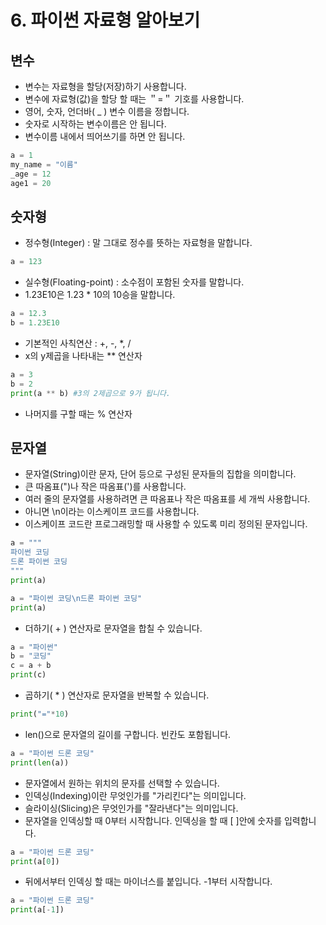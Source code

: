 # 6. 파이썬 자료형 알아보기
## 변수
* 변수는 자료형을 할당(저장)하기 사용합니다.
* 변수에 자료형(값)을 할당 할 때는 ＂=＂ 기호를 사용합니다.
* 영어, 숫자, 언더바( _ ) 변수 이름을 정합니다.
* 숫자로 시작하는 변수이름은 안 됩니다.
* 변수이름 내에서 띄어쓰기를 하면 안 됩니다.
```python
a = 1
my_name = "이름"
_age = 12
age1 = 20
```

## 숫자형
* 정수형(Integer) : 말 그대로 정수를 뜻하는 자료형을 말합니다.
```python
a = 123
```
* 실수형(Floating-point) : 소수점이 포함된 숫자를 말합니다.
* 1.23E10은 1.23 * 10의 10승을 말합니다.
```python
a = 12.3
b = 1.23E10
```
* 기본적인 사칙연산 : +, -, *, /
* x의 y제곱을 나타내는 ** 연산자
```python
a = 3
b = 2
print(a ** b) #3의 2제곱으로 9가 됩니다. 
```
* 나머지를 구할 때는 % 연산자

## 문자열
* 문자열(String)이란 문자, 단어 등으로 구성된 문자들의 집합을 의미합니다.
* 큰 따옴표(")나 작은 따옴표(')를 사용합니다.
* 여러 줄의 문자열를 사용하려면 큰 따옴표나 작은 따옴표를 세 개씩 사용합니다.
* 아니면 \n이라는 이스케이프 코드를 사용합니다.
* 이스케이프 코드란 프로그래밍할 때 사용할 수 있도록 미리 정의된 문자입니다. 
```python
a = """
파이썬 코딩
드론 파이썬 코딩
"""
print(a)
```
```python
a = "파이썬 코딩\n드론 파이썬 코딩"
print(a)
```
* 더하기( + ) 연산자로 문자열을 합칠 수 있습니다.
```python
a = "파이썬"
b = "코딩"
c = a + b
print(c)
```
* 곱하기( * ) 연산자로 문자열을 반복할 수 있습니다.
```python
print("="*10)
```
* len()으로 문자열의 길이를 구합니다. 빈칸도 포함됩니다.
```python
a = "파이썬 드론 코딩"
print(len(a))
```
* 문자열에서 원하는 위치의 문자를 선택할 수 있습니다.
* 인덱싱(Indexing)이란 무엇인가를 "가리킨다"는 의미입니다.
* 슬라이싱(Slicing)은 무엇인가를 "잘라낸다"는 의미입니다.
* 문자열을 인덱싱할 때 0부터 시작합니다. 인덱싱을 할 때 [ ]안에 숫자를 입력합니다.
```python
a = "파이썬 드론 코딩"
print(a[0])
```
* 뒤에서부터 인덱싱 할 때는 마이너스를 붙입니다. -1부터 시작합니다.
```python
a = "파이썬 드론 코딩"
print(a[-1])
```
